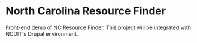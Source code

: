 # North Carolina Resource Finder

Front-end demo of NC Resource Finder. This project will be integrated with NCDIT's Drupal environment.
